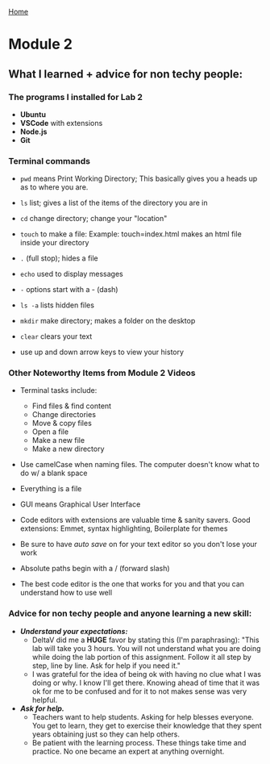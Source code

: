 [Home](https://jennjoyce.github.io/learning-journal/)

# Module 2 
## What I learned + advice for non techy people:

### The programs I installed for Lab 2
- **Ubuntu**
- **VSCode**  with extensions
- **Node.js**
- **Git**


### Terminal commands 


- `pwd` means Print Working Directory; This basically gives you a heads up as to where you are.
- `ls` list; gives a list of the items of the directory you are in
- `cd` change directory; change your "location"
- `touch` to make a file:  Example: touch=index.html makes an html file inside your directory
- `.` (full stop); hides a file
- `echo` used to display messages
- `-`  options start with a - (dash)
- `ls -a` lists hidden files
- `mkdir` make directory; makes a folder on the desktop
- `clear` clears your text

- use up and down arrow keys to view your history


### Other Noteworthy Items from Module 2 Videos
- Terminal tasks include: 
  * Find files & find content
  * Change directories
  * Move & copy files
  * Open a file
  * Make a new file 
  * Make a new directory


- Use camelCase when naming files. The computer doesn't know what to do w/ a blank space
- Everything is a file
- GUI means Graphical User Interface
- Code editors with extensions are valuable time & sanity savers.  Good extensions: Emmet, syntax highlighting, Boilerplate for themes
- Be sure to have *auto save* on for your text editor so you don't lose your work
- Absolute paths begin with a / (forward slash)
- The best code editor is the one that works for you and that you can understand how to use well

### Advice for non techy people and anyone learning a new skill:

* ***Understand your expectations:***
  * DeltaV did me a **HUGE** favor by stating this (I'm paraphrasing): "This lab will take you 3 hours. You will not understand what you are doing while doing the lab portion of this assignment. Follow it all step by step, line by line. Ask for help if you need it."
  * I was grateful for the idea of being ok with having no clue what I was doing or why.  I know I'll get there. Knowing ahead of time that it was ok for me to be confused and for it to not makes sense was very helpful. 
* ***Ask for help.***
  * Teachers want to help students.  Asking for help blesses everyone. You get to learn, they get to exercise their knowledge that they spent years obtaining just so they can help others.  
  * Be patient with the learning process.  These things take time and practice. No one became an expert at anything overnight.
 
